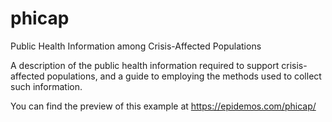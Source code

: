 # phicap
Public Health Information among Crisis-Affected Populations

A description of the public health information required to support crisis-affected populations, and a guide to employing the methods used to collect such information.

You can find the preview of this example at https://epidemos.com/phicap/
